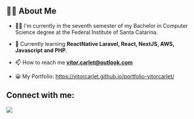 


## 🙋‍♂️ About Me

- 👨‍🎓 I'm currently in the seventh semester of my Bachelor in Computer Science degree at the Federal Institute of Santa Catarina.

- 🌱 Currently learning **ReactNative Laravel, React, NextJS, AWS, Javascript and PHP.**

- 📫 How to reach me **vitor.carlet@outlook.com**

- 😀 My Portfolio: https://vitorcarlet.github.io/portfolio-vitorcarlet/
## Connect with me:
<p align="left">

<a href = "https://www.linkedin.com/in/vitor-carlet/"><img src="https://img.icons8.com/fluent/48/000000/linkedin.png"/></a>



</p>

